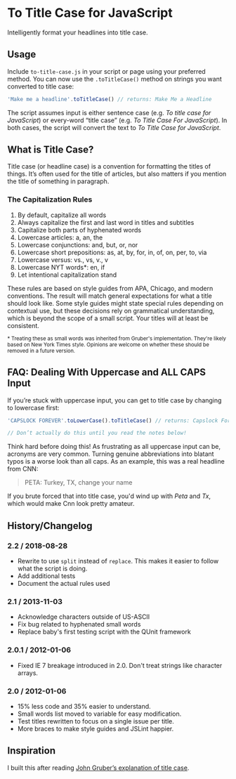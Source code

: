 # To Title Case for JavaScript

Intelligently format your headlines into title case.

## Usage

Include `to-title-case.js` in your script or page using your preferred method. You can now use the `.toTitleCase()` method on strings you want converted to title case:

```js
'Make me a headline'.toTitleCase() // returns: Make Me a Headline
```

The script assumes input is either sentence case (e.g. _To title case for JavaScript_) or every-word “title case” (e.g. _To Title Case For JavaScript_). In both cases, the script will convert the text to _To Title Case for JavaScript_.

## What is Title Case?

Title case (or headline case) is a convention for formatting the titles of things. It’s often used for the title of articles, but also matters if you mention the title of something in paragraph.

### The Capitalization Rules

1. By default, capitalize all words
2. Always capitalize the first and last word in titles and subtitles
3. Capitalize both parts of hyphenated words
4. Lowercase articles: a, an, the
5. Lowercase conjunctions: and, but, or, nor
6. Lowercase short prepositions: as, at, by, for, in, of, on, per, to, via
7. Lowercase versus: vs., vs, v., v
8. Lowercase NYT words\*: en, if
9. Let intentional capitalization stand

These rules are based on style guides from APA, Chicago, and modern conventions. The result will match general expectations for what a title should look like. Some style guides might state special rules depending on contextual use, but these decisions rely on grammatical understanding, which is beyond the scope of a small script. Your titles will at least be consistent.

<p><small>
* Treating these as small words was inherited from Gruber's implementation. They're likely based on New York Times style. Opinions are welcome on whether these should be removed in a future version.
</small></p>

## FAQ: Dealing With Uppercase and ALL CAPS Input

If you’re stuck with uppercase input, you can get to title case by changing to lowercase first:

```js
'CAPSLOCK FOREVER'.toLowerCase().toTitleCase() // returns: Capslock Forever

// Don’t actually do this until you read the notes below!
```

Think hard before doing this! As frustrating as all uppercase input can be, acronyms are very common. Turning genuine abbreviations into blatant typos is a worse look than all caps. As an example, this was a real headline from CNN:

> PETA: Turkey, TX, change your name

If you brute forced that into title case, you'd wind up with _Peta_ and _Tx_, which would make Cnn look pretty amateur.

## History/Changelog

### 2.2 / 2018-08-28

- Rewrite to use `split` instead of `replace`. This makes it easier to follow what the script is doing.
- Add additional tests
- Document the actual rules used

### 2.1 / 2013-11-03

- Acknowledge characters outside of US-ASCII
- Fix bug related to hyphenated small words
- Replace baby's first testing script with the QUnit framework

### 2.0.1 / 2012-01-06

- Fixed IE 7 breakage introduced in 2.0. Don't treat strings like character arrays.

### 2.0 / 2012-01-06

- 15% less code and 35% easier to understand.
- Small words list moved to variable for easy modification.
- Test titles rewritten to focus on a single issue per title.
- More braces to make style guides and JSLint happier.

## Inspiration

I built this after reading [John Gruber’s explanation of title case](https://daringfireball.net/2008/05/title_case).

